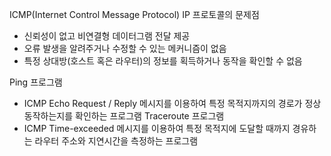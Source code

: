 ICMP(Internet Control Message Protocol)
IP 프로토콜의 문제점
- 신뢰성이 없고 비연결형 데이터그램 전달 제공
- 오류 발생을 알려주거나 수정할 수 있는 메커니즘이 없음
- 특정 상대방(호스트 혹은 라우터)의 정보를 획득하거나 동작을 확인할 수 없음

Ping 프로그램
- ICMP Echo Request / Reply 메시지를 이용하여 특정 목적지까지의 경로가 정상 동작하는지를 확인하는 프로그램
Traceroute 프로그램
- ICMP Time-exceeded 메시지를 이용하여 특정 목적지에 도달할 때까지 경유하는 라우터 주소와 지연시간을 측정하는 프로그램